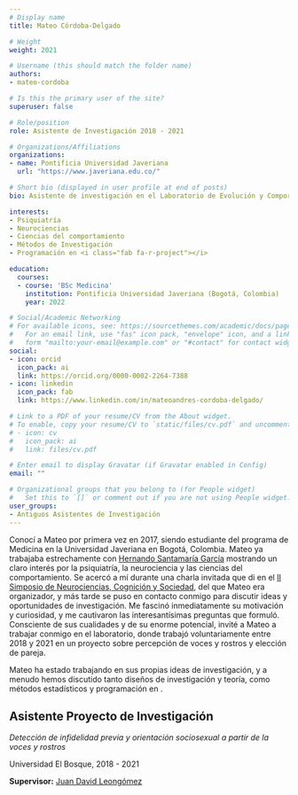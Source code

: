 ```yaml
---
# Display name
title: Mateo Córdoba-Delgado

# Weight
weight: 2021

# Username (this should match the folder name)
authors:
- mateo-cordoba

# Is this the primary user of the site?
superuser: false

# Role/position
role: Asistente de Investigación 2018 - 2021

# Organizations/Affiliations
organizations:
- name: Pontificia Universidad Javeriana
  url: "https://www.javeriana.edu.co/"

# Short bio (displayed in user profile at end of posts)
bio: Asistente de investigación en el Laboratorio de Evolución y Comportamiento Humano desde 2018 - 2021

interests:
- Psiquiatría
- Neurociencias
- Ciencias del comportamiento
- Métodos de Investigación
- Programación en <i class="fab fa-r-project"></i>

education:
  courses:
  - course: 'BSc Medicina'
    institution: Pontificia Universidad Javeriana (Bogotá, Colombia)
    year: 2022

# Social/Academic Networking
# For available icons, see: https://sourcethemes.com/academic/docs/page-builder/#icons
#   For an email link, use "fas" icon pack, "envelope" icon, and a link in the
#   form "mailto:your-email@example.com" or "#contact" for contact widget.
social:
- icon: orcid
  icon_pack: ai
  link: https://orcid.org/0000-0002-2264-7388
- icon: linkedin
  icon_pack: fab
  link: https://www.linkedin.com/in/mateoandres-cordoba-delgado/

# Link to a PDF of your resume/CV from the About widget.
# To enable, copy your resume/CV to `static/files/cv.pdf` and uncomment the lines below.
# - icon: cv
#   icon_pack: ai
#   link: files/cv.pdf

# Enter email to display Gravatar (if Gravatar enabled in Config)
email: ""

# Organizational groups that you belong to (for People widget)
#   Set this to `[]` or comment out if you are not using People widget.
user_groups:
- Antiguos Asistentes de Investigación
---
```


Conocí a Mateo por primera vez en 2017, siendo estudiante del programa de Medicina en la Universidad Javeriana en Bogotá, Colombia. Mateo ya trabajaba estrechamente con [Hernando Santamaría García](https://scholar.google.com/citations?user=jrSJ0U4AAAAJ) mostrando un claro interés por la psiquiatría, la neurociencia y las ciencias del comportamiento. Se acercó a mí durante una charla invitada que di en el [II Simposio de Neurociencias, Cognición y Sociedad](https://www.facebook.com/events/276180996197963?active_tab=discussion), del que Mateo era organizador, y más tarde se puso en contacto conmigo para discutir ideas y oportunidades de investigación. Me fascinó inmediatamente su motivación y curiosidad, y me cautivaron las interesantísimas preguntas que formuló. Consciente de sus cualidades y de su enorme potencial, invité a Mateo a trabajar conmigo en el laboratorio, donde trabajó voluntariamente entre 2018 y 2021 en un proyecto sobre percepción de voces y rostros y elección de pareja.

Mateo ha estado trabajando en sus propias ideas de investigación, y a menudo hemos discutido tanto diseños de investigación y teoría, como métodos estadísticos y programación en [<i class="fab fa-r-project"></i>](https://www.r-project.org/about.html).

## **Asistente Proyecto de Investigación**  

*Detección de infidelidad previa y orientación sociosexual a partir de la voces y rostros*

Universidad El Bosque, 2018 - 2021

**Supervisor:** [Juan David Leongómez](/es/#about)
